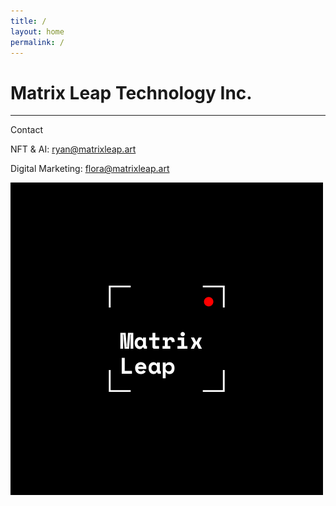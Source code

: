 ```yaml
---
title: /
layout: home
permalink: /
---
```


# Matrix Leap Technology Inc. 
---
Contact

NFT & AI: ryan@matrixleap.art 

Digital Marketing: flora@matrixleap.art

![image](logo.png)
